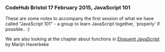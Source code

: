 ### CodeHub Bristol 17 February 2015, JavaScript 101

These are some notes to accompany the first session of what we have called "JavaScript 101" - a group to learn JavaScript together, 'properly' if possible.. :) 

We are also looking at the chapter about functions in [Eloquent JavaScript](http://eloquentjavascript.net/) by Marijn Haverbeke

